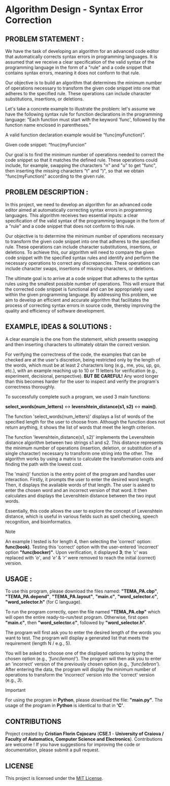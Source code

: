 # Algorithm Design - Syntax Error Correction


## PROBLEM STATEMENT : 
We have the task of developing an algorithm for an advanced code editor that automatically corrects syntax errors in programming languages. It is assumed that we receive a clear specification of the valid syntax of the programming language in the form of a "rule" and a code snippet that contains syntax errors, meaning it does not conform to that rule.

Our objective is to build an algorithm that determines the minimum number of operations necessary to transform the given code snippet into one that adheres to the specified rule. These operations can include character substitutions, insertions, or deletions.

Let's take a concrete example to illustrate the problem: let's assume we have the following syntax rule for function declarations in the programming language:
"Each function must start with the keyword 'func', followed by the function name enclosed in parentheses."

A valid function declaration example would be “func(myFunction)”.

Given code snippet: “fnuc(myFuncion”

Our goal is to find the minimum number of operations needed to correct the code snippet so that it matches the defined rule. These operations could include, for example, swapping the characters "n" and "u" to get "func", then inserting the missing characters "t" and ")", so that we obtain "func(myFunction)" according to the given rule.


## PROBLEM DESCRIPTION :
In this project, we need to develop an algorithm for an advanced code editor aimed at automatically correcting syntax errors in programming languages. This algorithm receives two essential inputs: a clear specification of the valid syntax of the programming language in the form of a "rule" and a code snippet that does not conform to this rule.

Our objective is to determine the minimum number of operations necessary to transform the given code snippet into one that adheres to the specified rule. These operations can include character substitutions, insertions, or deletions.
To achieve this, our algorithm will need to compare the given code snippet with the specified syntax rules and identify and perform the necessary operations to correct any discrepancies. These operations can include character swaps, insertions of missing characters, or deletions.

The ultimate goal is to arrive at a code snippet that adheres to the syntax rules using the smallest possible number of operations. This will ensure that the corrected code snippet is functional and can be appropriately used within the given programming language. By addressing this problem, we aim to develop an efficient and accurate algorithm that facilitates the process of correcting syntax errors in source code, thereby improving the quality and efficiency of software development.


## EXAMPLE, IDEAS & SOLUTIONS :
A clear example is the one from the statement, which presents swapping and then inserting characters to ultimately obtain the correct version.

For verifying the correctness of the code, the examples that can be checked are at the user's discretion, being restricted only by the length of the words, which must be at least 2 characters long (e.g., me, you, up, go, etc.), with an example reaching up to 10 or 11 letters for verification (e.g., experiment, decisional, perspective). **BUT BE CAREFUL!** Any word longer than this becomes harder for the user to inspect and verify the program's correctness thoroughly.

To successfully complete such a program, we used 3 main functions:

**select_words(num_letters)** <-> **levenshtein_distance(s1, s2)** <-> **main()**.

The function 'select_words(num_letters)' displays a list of words of the specified length for the user to choose from. Although the function does not return anything, it shows the list of words that meet the length criterion.

The function 'levenshtein_distance(s1, s2)' implements the Levenshtein distance algorithm between two strings s1 and s2. This distance represents the minimum number of operations (insertion, deletion, or substitution of a single character) necessary to transform one string into the other. The algorithm works by using a matrix to calculate the transformation costs and finding the path with the lowest cost.

The 'main()' function is the entry point of the program and handles user interaction. Firstly, it prompts the user to enter the desired word length. Then, it displays the available words of that length. The user is asked to enter the chosen word and an incorrect version of that word. It then calculates and displays the Levenshtein distance between the two input words.

Essentially, this code allows the user to explore the concept of Levenshtein distance, which is useful in various fields such as spell checking, speech recognition, and bioinformatics.

> [!NOTE]
An example I tested is for length 4, then selecting the 'correct' option: **func(book)**. Testing this 'correct' option with the user-entered 'incorrect' option **"func(bocker)"**. Upon verification, it displayed **3**; the *'c'* was replaced with *'o'*, and *'e'* & *'r'* were removed to reach the initial (correct) version.


## USAGE :
To use this program, please download the files named: **"TEMA_PA.cbp"**, **"TEMA_PA.depend"**, **"TEMA_PA.layout"**, **"main.c"**, **"word_selector.c"**, **"word_selector.h"** (for C language).

To run the program correctly, open the file named **"TEMA_PA.cbp"** which will open the entire ready-to-run/test program. Otherwise, first open **"main.c"**, then **"word_selector.c"**, followed by **"word_selector.h"**.

The program will first ask you to enter the desired length of the words you want to test. The program will display a generated list that meets the requirement (length N / e.g., 5).

You will be asked to choose one of the displayed options by typing the chosen option (e.g., *'func(lemon)'*). The program will then ask you to enter an 'incorrect' version of the previously chosen option (e.g., *'func(lebron'*). After entering the data, the program will display the minimum number of operations to transform the 'incorrect' version into the 'correct' version (e.g., *3*).

> [!IMPORTANT]
For using the program in **Python**, please download the file: **"main.py"**. The usage of the program in **Python** is identical to that in **'C'**.


## CONTRIBUTIONS 
Project created by **Cristian Florin Cojocaru** (**CSE.1** - **University of Craiova / Faculty of Automatics, Computer Science and Electronics**). Contributions are welcome ! If you have suggestions for improving the code or documentation, please submit a pull request.


## LICENSE
This project is licensed under the [MIT License](LICENSE).

